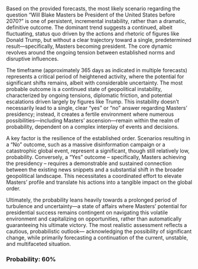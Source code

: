 Based on the provided forecasts, the most likely scenario regarding the question “Will Blake Masters be President of the United States before 2070?” is one of persistent, incremental instability, rather than a dramatic, definitive outcome. The dominant trend suggests a continued, albeit fluctuating, status quo driven by the actions and rhetoric of figures like Donald Trump, but without a clear trajectory toward a single, predetermined result—specifically, Masters becoming president. The core dynamic revolves around the ongoing tension between established norms and disruptive influences. 

The timeframe (approximately 365 days as indicated in multiple forecasts) represents a critical period of heightened activity, where the potential for significant shifts remains, albeit with considerable uncertainty. The most probable outcome is a continued state of geopolitical instability, characterized by ongoing tensions, diplomatic friction, and potential escalations driven largely by figures like Trump. This instability doesn’t necessarily lead to a single, clear “yes” or “no” answer regarding Masters’ presidency; instead, it creates a fertile environment where numerous possibilities—including Masters’ ascension—remain within the realm of probability, dependent on a complex interplay of events and decisions. 

A key factor is the resilience of the established order. Scenarios resulting in a “No” outcome, such as a massive disinformation campaign or a catastrophic global event, represent a significant, though still relatively low, probability. Conversely, a “Yes” outcome – specifically, Masters achieving the presidency – requires a demonstrable and sustained connection between the existing news snippets and a substantial shift in the broader geopolitical landscape. This necessitates a coordinated effort to elevate Masters’ profile and translate his actions into a tangible impact on the global order. 

Ultimately, the probability leans heavily towards a prolonged period of turbulence and uncertainty—a state of affairs where Masters’ potential for presidential success remains contingent on navigating this volatile environment and capitalizing on opportunities, rather than automatically guaranteeing his ultimate victory. The most realistic assessment reflects a cautious, probabilistic outlook— acknowledging the possibility of significant change, while primarily forecasting a continuation of the current, unstable, and multifaceted situation.

### Probability: 60%